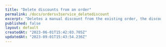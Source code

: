 ```yaml
---
title: "Delete discounts from an order"
permalink: /docs/ordersv3service_deletediscount
excerpt: "Deletes a manual discount from the existing order, the discount to be deleted can be either item level or order level.\nThis endpoint will delete all discounts matching the given code"
published: false
layout: default
createdAt: "2023-06-01T15:42:03.705Z"
updatedAt: "2023-09-01T15:43:54.236Z"
---
```

